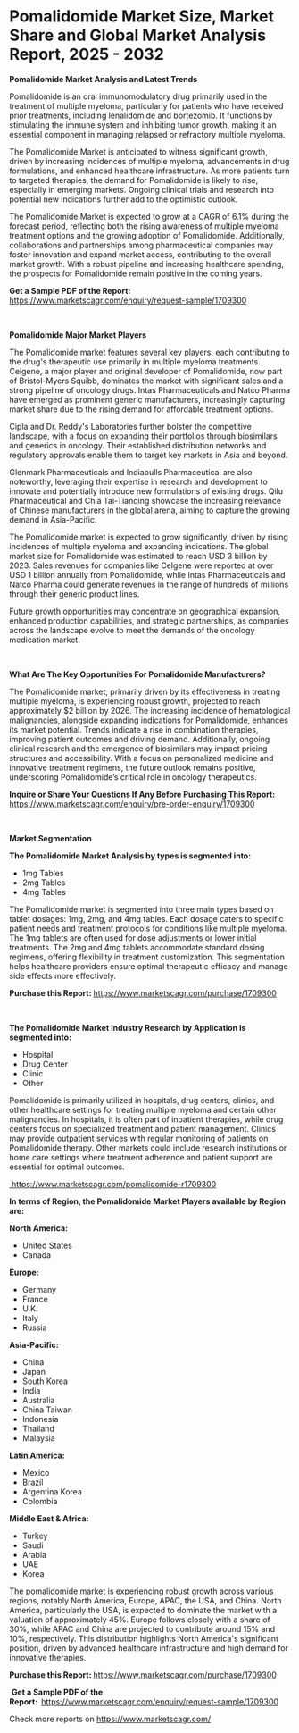 <p><h1>Pomalidomide Market Size, Market Share and Global Market Analysis Report, 2025 - 2032</h1></p><p><strong>Pomalidomide Market Analysis and Latest Trends</strong></p>
<p><p>Pomalidomide is an oral immunomodulatory drug primarily used in the treatment of multiple myeloma, particularly for patients who have received prior treatments, including lenalidomide and bortezomib. It functions by stimulating the immune system and inhibiting tumor growth, making it an essential component in managing relapsed or refractory multiple myeloma. </p><p>The Pomalidomide Market is anticipated to witness significant growth, driven by increasing incidences of multiple myeloma, advancements in drug formulations, and enhanced healthcare infrastructure. As more patients turn to targeted therapies, the demand for Pomalidomide is likely to rise, especially in emerging markets. Ongoing clinical trials and research into potential new indications further add to the optimistic outlook.</p><p>The Pomalidomide Market is expected to grow at a CAGR of 6.1% during the forecast period, reflecting both the rising awareness of multiple myeloma treatment options and the growing adoption of Pomalidomide. Additionally, collaborations and partnerships among pharmaceutical companies may foster innovation and expand market access, contributing to the overall market growth. With a robust pipeline and increasing healthcare spending, the prospects for Pomalidomide remain positive in the coming years.</p></p>
<p><strong>Get a Sample PDF of the Report:&nbsp;</strong> <a href="https://www.marketscagr.com/enquiry/request-sample/1709300?utm_campaign=2012&utm_medium=2&utm_source=Github&utm_content=ia&utm_term=08032025&utm_id=pomalidomide">https://www.marketscagr.com/enquiry/request-sample/1709300</a></p>
<p>&nbsp;</p>
<p><strong>Pomalidomide Major Market Players</strong></p>
<p><p>The Pomalidomide market features several key players, each contributing to the drug's therapeutic use primarily in multiple myeloma treatments. Celgene, a major player and original developer of Pomalidomide, now part of Bristol-Myers Squibb, dominates the market with significant sales and a strong pipeline of oncology drugs. Intas Pharmaceuticals and Natco Pharma have emerged as prominent generic manufacturers, increasingly capturing market share due to the rising demand for affordable treatment options.</p><p>Cipla and Dr. Reddy's Laboratories further bolster the competitive landscape, with a focus on expanding their portfolios through biosimilars and generics in oncology.  Their established distribution networks and regulatory approvals enable them to target key markets in Asia and beyond.</p><p>Glenmark Pharmaceuticals and Indiabulls Pharmaceutical are also noteworthy, leveraging their expertise in research and development to innovate and potentially introduce new formulations of existing drugs. Qilu Pharmaceutical and Chia Tai-Tianqing showcase the increasing relevance of Chinese manufacturers in the global arena, aiming to capture the growing demand in Asia-Pacific.</p><p>The Pomalidomide market is expected to grow significantly, driven by rising incidences of multiple myeloma and expanding indications. The global market size for Pomalidomide was estimated to reach USD 3 billion by 2023. Sales revenues for companies like Celgene were reported at over USD 1 billion annually from Pomalidomide, while Intas Pharmaceuticals and Natco Pharma could generate revenues in the range of hundreds of millions through their generic product lines.</p><p>Future growth opportunities may concentrate on geographical expansion, enhanced production capabilities, and strategic partnerships, as companies across the landscape evolve to meet the demands of the oncology medication market.</p></p>
<p>&nbsp;</p>
<p><strong>What Are The Key Opportunities For Pomalidomide Manufacturers?</strong></p>
<p><p>The Pomalidomide market, primarily driven by its effectiveness in treating multiple myeloma, is experiencing robust growth, projected to reach approximately $2 billion by 2026. The increasing incidence of hematological malignancies, alongside expanding indications for Pomalidomide, enhances its market potential. Trends indicate a rise in combination therapies, improving patient outcomes and driving demand. Additionally, ongoing clinical research and the emergence of biosimilars may impact pricing structures and accessibility. With a focus on personalized medicine and innovative treatment regimens, the future outlook remains positive, underscoring Pomalidomide’s critical role in oncology therapeutics.</p></p>
<p><strong>Inquire or Share Your Questions If Any Before Purchasing This Report:</strong> <a href="https://www.marketscagr.com/enquiry/pre-order-enquiry/1709300?utm_campaign=2012&utm_medium=2&utm_source=Github&utm_content=ia&utm_term=08032025&utm_id=pomalidomide">https://www.marketscagr.com/enquiry/pre-order-enquiry/1709300</a></p>
<p>&nbsp;</p>
<p><strong>Market Segmentation</strong></p>
<p><strong>The Pomalidomide Market Analysis by types is segmented into:</strong></p>
<p><ul><li>1mg Tables</li><li>2mg Tables</li><li>4mg Tables</li></ul></p>
<p><p>The Pomalidomide market is segmented into three main types based on tablet dosages: 1mg, 2mg, and 4mg tables. Each dosage caters to specific patient needs and treatment protocols for conditions like multiple myeloma. The 1mg tablets are often used for dose adjustments or lower initial treatments. The 2mg and 4mg tablets accommodate standard dosing regimens, offering flexibility in treatment customization. This segmentation helps healthcare providers ensure optimal therapeutic efficacy and manage side effects more effectively.</p></p>
<p><strong>Purchase this Report:&nbsp;</strong><a href="https://www.marketscagr.com/purchase/1709300?utm_campaign=2012&utm_medium=2&utm_source=Github&utm_content=ia&utm_term=08032025&utm_id=pomalidomide">https://www.marketscagr.com/purchase/1709300</a></p>
<p>&nbsp;</p>
<p><strong>The Pomalidomide Market Industry Research by Application is segmented into:</strong></p>
<p><ul><li>Hospital</li><li>Drug Center</li><li>Clinic</li><li>Other</li></ul></p>
<p><p>Pomalidomide is primarily utilized in hospitals, drug centers, clinics, and other healthcare settings for treating multiple myeloma and certain other malignancies. In hospitals, it is often part of inpatient therapies, while drug centers focus on specialized treatment and patient management. Clinics may provide outpatient services with regular monitoring of patients on Pomalidomide therapy. Other markets could include research institutions or home care settings where treatment adherence and patient support are essential for optimal outcomes.</p></p>
<p><a href="https://www.marketscagr.com/pomalidomide-r1709300?utm_campaign=2012&utm_medium=2&utm_source=Github&utm_content=ia&utm_term=08032025&utm_id=pomalidomide">&nbsp;https://www.marketscagr.com/pomalidomide-r1709300</a></p>
<p><strong>In terms of Region, the Pomalidomide Market Players available by Region are:</strong></p>
<p>
    <p> <strong> North America: </strong>
        <ul>
            <li>United States</li>
            <li>Canada</li>
        </ul>
        </p> 
    <p> <strong> Europe: </strong>
        <ul>
            <li>Germany</li>
            <li>France</li>
            <li>U.K.</li>
            <li>Italy</li>
            <li>Russia</li>
        </ul>
        </p> 
    <p> <strong> Asia-Pacific: </strong>
        <ul>
            <li>China</li>
            <li>Japan</li>
            <li>South Korea</li>
            <li>India</li>
            <li>Australia</li>
            <li>China Taiwan</li>
            <li>Indonesia</li>
            <li>Thailand</li>
            <li>Malaysia</li>
        </ul>
        </p> 
    <p> <strong> Latin America: </strong>
        <ul>
            <li>Mexico</li>
            <li>Brazil</li>
            <li>Argentina Korea</li>
            <li>Colombia</li>
        </ul>
        </p> 
    <p> <strong> Middle East & Africa: </strong>
        <ul>
            <li>Turkey</li>
            <li>Saudi</li>
            <li>Arabia</li>
            <li>UAE</li>
            <li>Korea</li>
        </ul>
    </p>
    </p>
<p><p>The pomalidomide market is experiencing robust growth across various regions, notably North America, Europe, APAC, the USA, and China. North America, particularly the USA, is expected to dominate the market with a valuation of approximately 45%. Europe follows closely with a share of 30%, while APAC and China are projected to contribute around 15% and 10%, respectively. This distribution highlights North America's significant position, driven by advanced healthcare infrastructure and high demand for innovative therapies.</p></p>
<p><strong>Purchase this Report: </strong><a href="https://www.marketscagr.com/purchase/1709300?utm_campaign=2012&utm_medium=2&utm_source=Github&utm_content=ia&utm_term=08032025&utm_id=pomalidomide">https://www.marketscagr.com/purchase/1709300</a></p>
<p>&nbsp;<strong>Get a Sample PDF of the Report:&nbsp;&nbsp;</strong><a href="https://www.marketscagr.com/enquiry/request-sample/1709300?utm_campaign=2012&utm_medium=2&utm_source=Github&utm_content=ia&utm_term=08032025&utm_id=pomalidomide">https://www.marketscagr.com/enquiry/request-sample/1709300</a></p>
<p><strong></strong></p>
<p>Check more reports on <a href="https://www.marketscagr.com/?utm_campaign=2012&utm_medium=2&utm_source=Github&utm_content=ia&utm_term=08032025&utm_id=pomalidomide">https://www.marketscagr.com/</a></p>